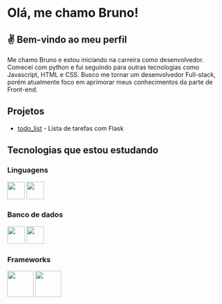 # Olá, me chamo Bruno!
## :v: Bem-vindo ao meu perfil
Me chamo Bruno e estou iniciando na carreira como desenvolvedor. Comecei com python e fui seguindo para outras tecnologias como Javascript, HTML e CSS. Busco me tornar um desenvolvedor Full-stack, porém atualmente foco em aprimorar meus conhecimentos da parte de Front-end.

## Projetos
* [todo_list](https://github.com/BrunoVieira003/todo_list) - Lista de tarefas com Flask

## Tecnologias que estou estudando
### Linguagens
<img src="https://cdn.jsdelivr.net/gh/devicons/devicon/icons/python/python-original.svg" width="40"/> <img src="https://cdn.jsdelivr.net/gh/devicons/devicon/icons/javascript/javascript-original.svg" width="40"/>

### Banco de dados
<img src="https://cdn.jsdelivr.net/gh/devicons/devicon/icons/mysql/mysql-original.svg" width="40"/> <img src="https://cdn.jsdelivr.net/gh/devicons/devicon/icons/sqlite/sqlite-original.svg" width="40"/>

### Frameworks
<img src="https://cdn.jsdelivr.net/gh/devicons/devicon/icons/nodejs/nodejs-original.svg" width="60" /> <img src="https://cdn.jsdelivr.net/gh/devicons/devicon/icons/bootstrap/bootstrap-original.svg" width="60"/>
          
